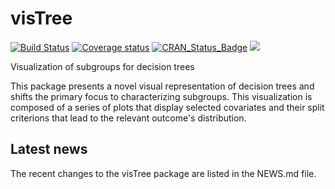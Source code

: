 # visTree 

[![Build Status](https://travis-ci.org/AshwiniKV/visTree.svg?branch=master)](https://travis-ci.org/AshwiniKV/visTree)
[![Coverage status](https://codecov.io/gh/AshwiniKV/visTree/branch/master/graph/badge.svg)](https://codecov.io/github/AshwiniKV/visTree?branch=master)
[![CRAN_Status_Badge](http://www.r-pkg.org/badges/version/visTree)](https://cran.r-project.org/package=visTree)
[![](https://cranlogs.r-pkg.org/badges/visTree)](https://cran.rstudio.com/web/packages/visTree/index.html)

Visualization of subgroups for decision trees

This package presents a novel visual representation of decision trees and shifts the primary focus to characterizing subgroups. This visualization is composed of a series of plots that display selected covariates and their split criterions that lead to the relevant outcome's distribution.

## Latest news
The recent changes to the visTree package are listed in the NEWS.md file.



